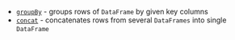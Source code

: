 [//]: # (title: Group/concat rows)

* [`groupBy`](groupBy.md) - groups rows of `DataFrame` by given key columns
* [`concat`](concat.md) - concatenates rows from several `DataFrames` into single `DataFrame`

